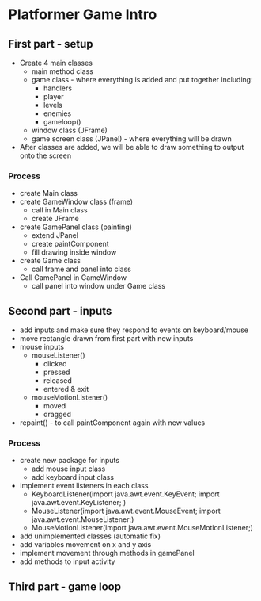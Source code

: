# Platformer Game Intro

## First part - setup

- Create 4 main classes
  - main method class
  - game class - where everything is added and put together including:
    - handlers
    - player
    - levels
    - enemies
    - gameloop()
  - window class (JFrame)
  - game screen class (JPanel) - where everything will be drawn
- After classes are added, we will be able to draw something to output onto the screen

### Process

- create Main class
- create GameWindow class (frame)
  - call in Main class
  - create JFrame
- create GamePanel class (painting)
  - extend JPanel
  - create paintComponent
  - fill drawing inside window
- create Game class
  - call frame and panel into class
- Call GamePanel in GameWindow
  - call panel into window under Game class

## Second part - inputs

- add inputs and make sure they respond to events on keyboard/mouse
- move rectangle drawn from first part with new inputs
- mouse inputs
  - mouseListener()
    - clicked
    - pressed
    - released
    - entered & exit
  - mouseMotionListener()
    - moved
    - dragged
- repaint() - to call paintComponent again with new values

### Process

- create new package for inputs
  - add mouse input class
  - add keyboard input class
- implement event listeners in each class
  - KeyboardListener(import java.awt.event.KeyEvent;
    import java.awt.event.KeyListener; )
  - MouseListener(import java.awt.event.MouseEvent; import java.awt.event.MouseListener;)
  - MouseMotionListener(import java.awt.event.MouseMotionListener;)
- add unimplemented classes (automatic fix)
- add variables movement on x and y axis
- implement movement through methods in gamePanel
- add methods to input activity

## Third part - game loop
